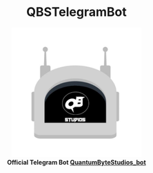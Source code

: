 
<h1 align="center">QBSTelegramBot</h1>

<p align="center">
  <img width="300px" height="300px" src="Images/botProfile.jpg" alt="BOTLOGO"><br>
  <b>Official Telegram Bot <a href="http://t.me/QuantumByteStudios_bot">QuantumByteStudios_bot</a></b>
</p>

